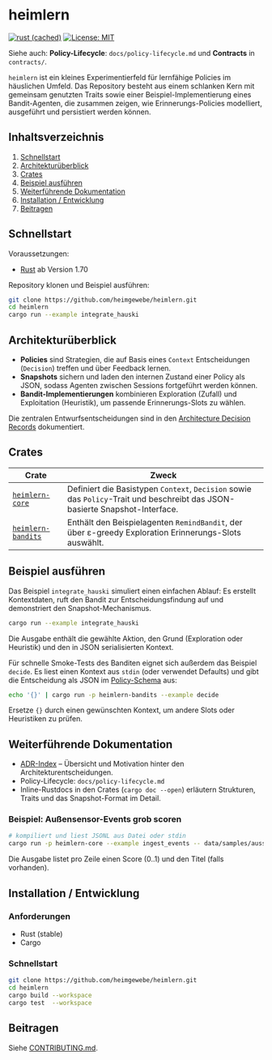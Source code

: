 # heimlern

[![rust (cached)](https://github.com/heimgewebe/heimlern/actions/workflows/ci-rust.yml/badge.svg)](https://github.com/heimgewebe/heimlern/actions/workflows/ci-rust.yml)
[![License: MIT](https://img.shields.io/badge/license-MIT-blue.svg)](LICENSE)

Siehe auch: **Policy-Lifecycle**: `docs/policy-lifecycle.md` und **Contracts** in `contracts/`.

`heimlern` ist ein kleines Experimentierfeld für lernfähige Policies im häuslichen Umfeld. Das Repository besteht aus einem schlanken Kern mit gemeinsam genutzten Traits sowie einer Beispiel-Implementierung eines Bandit-Agenten, die zusammen zeigen, wie Erinnerungs-Policies modelliert, ausgeführt und persistiert werden können.

## Inhaltsverzeichnis

1. [Schnellstart](#schnellstart)
2. [Architekturüberblick](#architekturüberblick)
3. [Crates](#crates)
4. [Beispiel ausführen](#beispiel-ausführen)
5. [Weiterführende Dokumentation](#weiterführende-dokumentation)
6. [Installation / Entwicklung](#installation--entwicklung)
7. [Beitragen](#beitragen)

## Schnellstart

Voraussetzungen:

* [Rust](https://www.rust-lang.org/tools/install) ab Version 1.70

Repository klonen und Beispiel ausführen:

```bash
git clone https://github.com/heimgewebe/heimlern.git
cd heimlern
cargo run --example integrate_hauski
```

## Architekturüberblick

* **Policies** sind Strategien, die auf Basis eines `Context` Entscheidungen (`Decision`) treffen und über Feedback lernen.
* **Snapshots** sichern und laden den internen Zustand einer Policy als JSON, sodass Agenten zwischen Sessions fortgeführt werden können.
* **Bandit-Implementierungen** kombinieren Exploration (Zufall) und Exploitation (Heuristik), um passende Erinnerungs-Slots zu wählen.

Die zentralen Entwurfsentscheidungen sind in den [Architecture Decision Records](docs/adr/README.md) dokumentiert.

## Crates

| Crate | Zweck |
| --- | --- |
| [`heimlern-core`](crates/heimlern-core) | Definiert die Basistypen `Context`, `Decision` sowie das `Policy`-Trait und beschreibt das JSON-basierte Snapshot-Interface. |
| [`heimlern-bandits`](crates/heimlern-bandits) | Enthält den Beispielagenten `RemindBandit`, der über ε-greedy Exploration Erinnerungs-Slots auswählt. |

## Beispiel ausführen

Das Beispiel `integrate_hauski` simuliert einen einfachen Ablauf: Es erstellt Kontextdaten, ruft den Bandit zur Entscheidungsfindung auf und demonstriert den Snapshot-Mechanismus.

```bash
cargo run --example integrate_hauski
```

Die Ausgabe enthält die gewählte Aktion, den Grund (Exploration oder Heuristik) und den in JSON serialisierten Kontext.

Für schnelle Smoke-Tests des Banditen eignet sich außerdem das Beispiel `decide`. Es liest einen Kontext aus `stdin` (oder verwendet Defaults) und gibt die Entscheidung als JSON im [Policy-Schema](crates/heimlern-core/src/policy.rs) aus:

```bash
echo '{}' | cargo run -p heimlern-bandits --example decide
```

Ersetze `{}` durch einen gewünschten Kontext, um andere Slots oder Heuristiken zu prüfen.

## Weiterführende Dokumentation

* [ADR-Index](docs/adr/README.md) – Übersicht und Motivation hinter den Architekturentscheidungen.
* Policy-Lifecycle: `docs/policy-lifecycle.md`
* Inline-Rustdocs in den Crates (`cargo doc --open`) erläutern Strukturen, Traits und das Snapshot-Format im Detail.

### Beispiel: Außensensor-Events grob scoren

```bash
# kompiliert und liest JSONL aus Datei oder stdin
cargo run -p heimlern-core --example ingest_events -- data/samples/aussensensor.jsonl
```
Die Ausgabe listet pro Zeile einen Score (0..1) und den Titel (falls vorhanden).

## Installation / Entwicklung

### Anforderungen
- Rust (stable)
- Cargo

### Schnellstart
```bash
git clone https://github.com/heimgewebe/heimlern.git
cd heimlern
cargo build --workspace
cargo test  --workspace
```

## Beitragen
Siehe [CONTRIBUTING.md](CONTRIBUTING.md).
